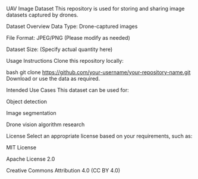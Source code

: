 UAV Image Dataset
This repository is used for storing and sharing image datasets captured by drones.

Dataset Overview
Data Type: Drone-captured images

File Format: JPEG/PNG (Please modify as needed)

Dataset Size: (Specify actual quantity here)

Usage Instructions
Clone this repository locally:

bash
git clone https://github.com/your-username/your-repository-name.git  
Download or use the data as required.

Intended Use Cases
This dataset can be used for:

Object detection

Image segmentation

Drone vision algorithm research

License
Select an appropriate license based on your requirements, such as:

MIT License

Apache License 2.0

Creative Commons Attribution 4.0 (CC BY 4.0)